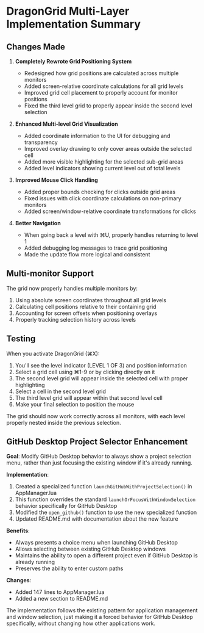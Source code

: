# DragonGrid Multi-Layer Implementation Summary

## Changes Made

1. **Completely Rewrote Grid Positioning System**
   - Redesigned how grid positions are calculated across multiple monitors
   - Added screen-relative coordinate calculations for all grid levels
   - Improved grid cell placement to properly account for monitor positions
   - Fixed the third level grid to properly appear inside the second level selection

2. **Enhanced Multi-level Grid Visualization**
   - Added coordinate information to the UI for debugging and transparency
   - Improved overlay drawing to only cover areas outside the selected cell
   - Added more visible highlighting for the selected sub-grid areas
   - Added level indicators showing current level out of total levels

3. **Improved Mouse Click Handling**
   - Added proper bounds checking for clicks outside grid areas
   - Fixed issues with click coordinate calculations on non-primary monitors
   - Added screen/window-relative coordinate transformations for clicks

4. **Better Navigation**
   - When going back a level with ⌘U, properly handles returning to level 1
   - Added debugging log messages to trace grid positioning
   - Made the update flow more logical and consistent

## Multi-monitor Support

The grid now properly handles multiple monitors by:
1. Using absolute screen coordinates throughout all grid levels
2. Calculating cell positions relative to their containing grid
3. Accounting for screen offsets when positioning overlays
4. Properly tracking selection history across levels

## Testing

When you activate DragonGrid (⌘X):
1. You'll see the level indicator (LEVEL 1 OF 3) and position information
2. Select a grid cell using ⌘1-9 or by clicking directly on it
3. The second level grid will appear inside the selected cell with proper highlighting
4. Select a cell in the second level grid
5. The third level grid will appear within that second level cell
6. Make your final selection to position the mouse

The grid should now work correctly across all monitors, with each level properly nested inside the previous selection.

## GitHub Desktop Project Selector Enhancement

**Goal**: Modify GitHub Desktop behavior to always show a project selection menu, rather than just focusing the existing window if it's already running.

**Implementation**:
1. Created a specialized function `launchGitHubWithProjectSelection()` in AppManager.lua
2. This function overrides the standard `launchOrFocusWithWindowSelection` behavior specifically for GitHub Desktop
3. Modified the `open_github()` function to use the new specialized function
4. Updated README.md with documentation about the new feature

**Benefits**:
- Always presents a choice menu when launching GitHub Desktop
- Allows selecting between existing GitHub Desktop windows
- Maintains the ability to open a different project even if GitHub Desktop is already running
- Preserves the ability to enter custom paths

**Changes**:
- Added 147 lines to AppManager.lua
- Added a new section to README.md

The implementation follows the existing pattern for application management and window selection, just making it a forced behavior for GitHub Desktop specifically, without changing how other applications work. 
